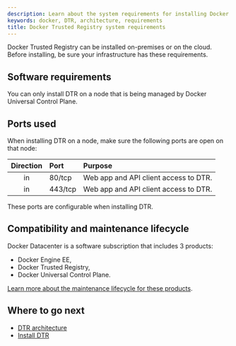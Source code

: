 ```yaml
---
description: Learn about the system requirements for installing Docker Trusted Registry.
keywords: docker, DTR, architecture, requirements
title: Docker Trusted Registry system requirements
---
```


Docker Trusted Registry can be installed on-premises or on the cloud.
Before installing, be sure your infrastructure has these requirements.

## Software requirements

You can only install DTR on a node that is being managed by Docker Universal
Control Plane.

## Ports used

When installing DTR on a node, make sure the following ports are open on that
node:

| Direction | Port    | Purpose                               |
|:---------:|:--------|:--------------------------------------|
|    in     | 80/tcp  | Web app and API client access to DTR. |
|    in     | 443/tcp | Web app and API client access to DTR. |

These ports are configurable when installing DTR.

## Compatibility and maintenance lifecycle

Docker Datacenter is a software subscription that includes 3 products:

* Docker Engine EE,
* Docker Trusted Registry,
* Docker Universal Control Plane.

[Learn more about the maintenance lifecycle for these products](http://success.docker.com/Get_Help/Compatibility_Matrix_and_Maintenance_Lifecycle).

## Where to go next

* [DTR architecture](../../architecture.md)
* [Install DTR](index.md)
